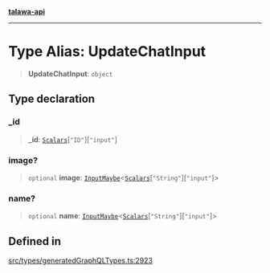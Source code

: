 [**talawa-api**](../../../README.md)

***

# Type Alias: UpdateChatInput

> **UpdateChatInput**: `object`

## Type declaration

### \_id

> **\_id**: [`Scalars`](Scalars.md)\[`"ID"`\]\[`"input"`\]

### image?

> `optional` **image**: [`InputMaybe`](InputMaybe.md)\<[`Scalars`](Scalars.md)\[`"String"`\]\[`"input"`\]\>

### name?

> `optional` **name**: [`InputMaybe`](InputMaybe.md)\<[`Scalars`](Scalars.md)\[`"String"`\]\[`"input"`\]\>

## Defined in

[src/types/generatedGraphQLTypes.ts:2923](https://github.com/Suyash878/talawa-api/blob/f376d03c37e9acd046e7cc983947432c95f74442/src/types/generatedGraphQLTypes.ts#L2923)
